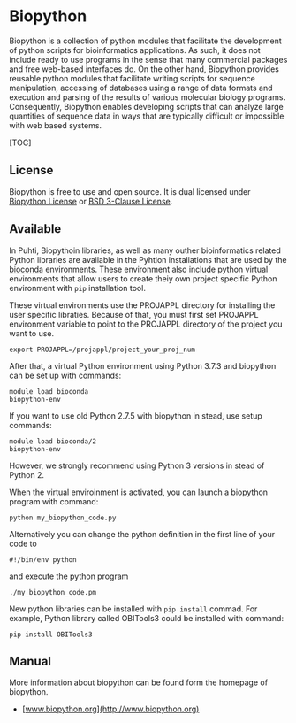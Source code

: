 # Biopython

Biopython is a collection of python modules that facilitate the development of python scripts for 
bioinformatics applications. As such, it does not include ready to use programs in the sense that 
many commercial packages and free web-based interfaces do. On the other hand, Biopython provides 
reusable python modules that facilitate writing scripts for sequence manipulation, accessing of 
databases using a range of data formats and execution and parsing of the results of various 
molecular biology programs. Consequently, Biopython enables developing scripts that can analyze 
large quantities of sequence data in ways that are typically difficult or impossible with web based systems.
 
[TOC]

## License

Biopython is free to use and open source. It is dual licensed under [Biopython License](https://raw.githubusercontent.com/biopython/biopython/master/LICENSE.rst) or [BSD 3-Clause License](https://docs.conda.io/en/latest/license.html).

## Available

In Puhti, Biopythoin libraries, as well as many outher bioinformatics related Python libraries are available
in the Pyhtion installations that are used by the [bioconda](./bioconda.md) environments. These environment also include 
python virtual environments that allow users to create theiy own project specific Python environment with `pip` installation tool.

These virtual environments use the PROJAPPL directory for installing the user specific libraties.
Because of that, you must first set PROJAPPL environment variable to point to the PROJAPPL directory of the
project you want to use.
```text
export PROJAPPL=/projappl/project_your_proj_num
```
After that, a virtual Python environment using Python 3.7.3 and biopython can be set up with commands:
```text
module load bioconda
biopython-env
```
If you want to use old Python 2.7.5 with biopython in stead, use setup commands:

```text
module load bioconda/2
biopython-env
```
However, we strongly recommend using Python 3 versions in stead of Python 2.

When the virtual enviroinment is activated, you can launch a biopython program with command:
```text
python my_biopython_code.py
```
Alternatively you can change the python definition in the first line of your code to
```text
#!/bin/env python
```
and execute the python program

```text
./my_biopython_code.pm
```

New python libraries can be installed with `pip install` commad.
For example, Python library called OBITools3 could be installed with command:

```text
pip install OBITools3
```



## Manual

More information about biopython can be found form the homepage of biopython.

*  [www.biopython.org](http://www.biopython.org)


